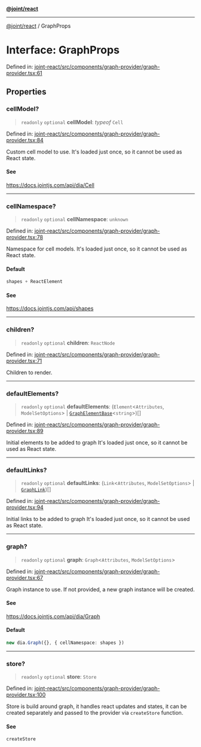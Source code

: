 [**@joint/react**](../README.md)

***

[@joint/react](../README.md) / GraphProps

# Interface: GraphProps

Defined in: [joint-react/src/components/graph-provider/graph-provider.tsx:61](https://github.com/samuelgja/joint/blob/main/packages/joint-react/src/components/graph-provider/graph-provider.tsx#L61)

## Properties

### cellModel?

> `readonly` `optional` **cellModel**: *typeof* `Cell`

Defined in: [joint-react/src/components/graph-provider/graph-provider.tsx:84](https://github.com/samuelgja/joint/blob/main/packages/joint-react/src/components/graph-provider/graph-provider.tsx#L84)

Custom cell model to use.
It's loaded just once, so it cannot be used as React state.

#### See

https://docs.jointjs.com/api/dia/Cell

***

### cellNamespace?

> `readonly` `optional` **cellNamespace**: `unknown`

Defined in: [joint-react/src/components/graph-provider/graph-provider.tsx:78](https://github.com/samuelgja/joint/blob/main/packages/joint-react/src/components/graph-provider/graph-provider.tsx#L78)

Namespace for cell models.
It's loaded just once, so it cannot be used as React state.

#### Default

```ts
shapes + ReactElement
```

#### See

https://docs.jointjs.com/api/shapes

***

### children?

> `readonly` `optional` **children**: `ReactNode`

Defined in: [joint-react/src/components/graph-provider/graph-provider.tsx:71](https://github.com/samuelgja/joint/blob/main/packages/joint-react/src/components/graph-provider/graph-provider.tsx#L71)

Children to render.

***

### defaultElements?

> `readonly` `optional` **defaultElements**: (`Element`\<`Attributes`, `ModelSetOptions`\> \| [`GraphElementBase`](GraphElementBase.md)\<`string`\>)[]

Defined in: [joint-react/src/components/graph-provider/graph-provider.tsx:89](https://github.com/samuelgja/joint/blob/main/packages/joint-react/src/components/graph-provider/graph-provider.tsx#L89)

Initial elements to be added to graph
It's loaded just once, so it cannot be used as React state.

***

### defaultLinks?

> `readonly` `optional` **defaultLinks**: (`Link`\<`Attributes`, `ModelSetOptions`\> \| [`GraphLink`](GraphLink.md))[]

Defined in: [joint-react/src/components/graph-provider/graph-provider.tsx:94](https://github.com/samuelgja/joint/blob/main/packages/joint-react/src/components/graph-provider/graph-provider.tsx#L94)

Initial links to be added to graph
It's loaded just once, so it cannot be used as React state.

***

### graph?

> `readonly` `optional` **graph**: `Graph`\<`Attributes`, `ModelSetOptions`\>

Defined in: [joint-react/src/components/graph-provider/graph-provider.tsx:67](https://github.com/samuelgja/joint/blob/main/packages/joint-react/src/components/graph-provider/graph-provider.tsx#L67)

Graph instance to use. If not provided, a new graph instance will be created.

#### See

https://docs.jointjs.com/api/dia/Graph

#### Default

```ts
new dia.Graph({}, { cellNamespace: shapes })
```

***

### store?

> `readonly` `optional` **store**: `Store`

Defined in: [joint-react/src/components/graph-provider/graph-provider.tsx:100](https://github.com/samuelgja/joint/blob/main/packages/joint-react/src/components/graph-provider/graph-provider.tsx#L100)

Store is build around graph, it handles react updates and states, it can be created separately and passed to the provider via `createStore` function.

#### See

`createStore`
